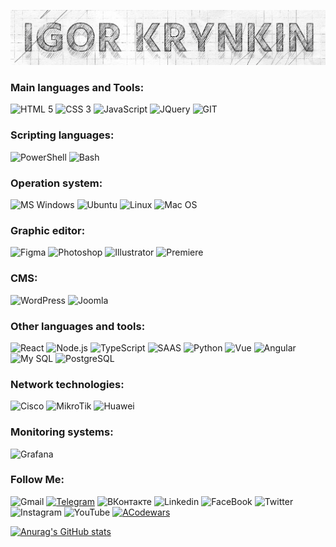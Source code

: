 [![Header](./assets/igor.krynkin.1.png)](https://krynkin.pro)

<!--
- 🔭 I’m currently working on improving javascript programming, as well as setting up network equipment, proxy servers, monitoring systems, etc.
- 🌱 I’m currently learning programming languages, frameworks, in particular Javascript, React.
- 👯 I’m looking to collaborate on frontend development.
- 🤔 I’m looking for help with Javascript and React.
- 💬 I can help with html, css layout, network equipment, Cisco, MikroTik
- 📫 How to reach me: igor.krynkin@gmail.com
-->

### Main languages and Tools:
![HTML 5](https://img.shields.io/badge/HTML5-E34F26?style=for-the-badge&logo=html5&logoColor=white)
![CSS 3](https://img.shields.io/badge/CSS3-1572B6?style=for-the-badge&logo=css3&logoColor=white)
![JavaScript](https://shields.io/badge/JavaScript-F7DF1E?logo=JavaScript&logoColor=000&style=flat-square)
![JQuery](https://img.shields.io/badge/jQuery-0769AD?style=for-the-badge&logo=jquery&logoColor=white)
![GIT](https://img.shields.io/badge/GIT-E44C30?style=for-the-badge&logo=git&logoColor=white)

### Scripting languages:
![PowerShell](https://img.shields.io/badge/Powershell-2CA5E0?style=for-the-badge&logo=powershell&logoColor=white)
![Bash](https://img.shields.io/badge/Shell_Script-121011?style=for-the-badge&logo=gnu-bash&logoColor=white)

### Operation system:
![MS Windows](https://img.shields.io/badge/Windows-0078D6?style=for-the-badge&logo=windows&logoColor=white)
![Ubuntu](https://img.shields.io/badge/Ubuntu-E95420?style=for-the-badge&logo=ubuntu&logoColor=white)
![Linux](https://img.shields.io/badge/Linux-FCC624?style=for-the-badge&logo=linux&logoColor=black)
![Mac OS](https://img.shields.io/badge/mac%20os-000000?style=for-the-badge&logo=apple&logoColor=white)

### Graphic editor:
![Figma](https://img.shields.io/badge/Figma-F24E1E?style=for-the-badge&logo=figma&logoColor=white)
![Photoshop](https://aleen42.github.io/badges/src/photoshop.svg)
![Illustrator](https://aleen42.github.io/badges/src/illustrator.svg)
![Premiere](https://aleen42.github.io/badges/src/premiere.svg)

### CMS:
![WordPress](https://img.shields.io/badge/Wordpress-21759B?style=for-the-badge&logo=wordpress&logoColor=white)
![Joomla](https://img.shields.io/badge/Joomla-5091CD?style=for-the-badge&logo=joomla&logoColor=white)

### Other languages and tools:
![React](https://img.shields.io/badge/React-20232A?style=for-the-badge&logo=react&logoColor=61DAFB)
![Node.js](https://img.shields.io/badge/Node.js-43853D?style=for-the-badge&logo=node.js&logoColor=white)
![TypeScript](https://img.shields.io/badge/TypeScript-007ACC?style=for-the-badge&logo=typescript&logoColor=white)
![SAAS](https://img.shields.io/badge/Sass-CC6699?style=for-the-badge&logo=sass&logoColor=white)
![Python](https://img.shields.io/badge/Python-3776AB?style=for-the-badge&logo=python&logoColor=white)
![Vue](https://img.shields.io/badge/Vue.js-35495E?style=for-the-badge&logo=vue.js&logoColor=4FC08D)
![Angular](https://img.shields.io/badge/Angular-DD0031?style=for-the-badge&logo=angular&logoColor=white)
![My SQL](https://img.shields.io/badge/MySQL-00000F?style=for-the-badge&logo=mysql&logoColor=white)
![PostgreSQL](https://img.shields.io/badge/PostgreSQL-316192?style=for-the-badge&logo=postgresql&logoColor=white)

### Network technologies:
![Cisco](https://img.shields.io/badge/cisco-%23049fd9.svg?style=for-the-badge&logo=cisco&logoColor=black)
![MikroTik](https://camo.githubusercontent.com/782a5f295da5f5679e0f88432ecffd12676996da3ac7e4a0d54d2a16b26feba1/68747470733a2f2f696d672e736869656c64732e696f2f7374617469632f76313f7374796c653d666f722d7468652d6261646765266d6573736167653d4d696b726f74696b26636f6c6f723d323933323339266c6f676f3d4d696b726f74696b266c6f676f436f6c6f723d464646464646266c6162656c3d)
![Huawei](https://img.shields.io/badge/Huawei-FF0000?style=for-the-badge&logo=huawei&logoColor=white)

### Monitoring systems:
![Grafana](https://img.shields.io/badge/grafana-%23F46800.svg?style=for-the-badge&logo=grafana&logoColor=white)

### Follow Me:
![Gmail](https://img.shields.io/badge/Gmail-D14836?style=for-the-badge&logo=gmail&logoColor=white)
[![Telegram](https://img.shields.io/badge/Telegram-2CA5E0?style=for-the-badge&logo=telegram&logoColor=white)](https://t.me)
![ВКонтакте](https://img.shields.io/badge/вконтакте-%232E87FB.svg?&style=for-the-badge&logo=vk&logoColor=white)
![Linkedin](https://img.shields.io/badge/LinkedIn-0077B5?style=for-the-badge&logo=linkedin&logoColor=white)
![FaceBook](https://img.shields.io/badge/Facebook-1877F2?style=for-the-badge&logo=facebook&logoColor=white)
![Twitter](https://img.shields.io/badge/Twitter-1DA1F2?style=for-the-badge&logo=twitter&logoColor=white)
![Instagram](https://img.shields.io/badge/Instagram-E4405F?style=for-the-badge&logo=instagram&logoColor=white)
![YouTube](https://img.shields.io/badge/YouTube-FF0000?style=for-the-badge&logo=youtube&logoColor=white)
[![ACodewars](https://img.shields.io/badge/Codewars-B1361E?style=for-the-badge&logo=Codewars&logoColor=white)](https://www.codewars.com/dashboard)


[![Anurag's GitHub stats](https://github-readme-stats.vercel.app/api?username=igkrynkin&show_icons=true)](https://github.com/anuraghazra/github-readme-stats)